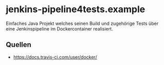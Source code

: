 # jenkins-pipeline4tests.example
Einfaches Java Projekt welches seinen Build und zugehörige Tests über eine Jenkinspipeline im Dockercontainer realisiert.

## Quellen

* https://docs.travis-ci.com/user/docker/
